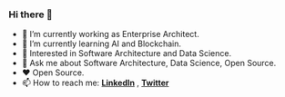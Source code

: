 ### Hi there 👋
- 🔭 I’m currently working as Enterprise Architect.
- 🌱 I’m currently learning AI and Blockchain.
- 🧐 Interested in Software Architecture and Data Science.
- 💬 Ask me about Software Architecture, Data Science, Open Source.
- ❤️ Open Source.
- 📫 How to reach me: **[LinkedIn](https://ec.linkedin.com/in/edwin-maza-jara-4155633a)** , **[Twitter](https://twitter.com/eamazaj)**
<!--
**eamazaj/eamazaj** is a ✨ _special_ ✨ repository because its `README.md` (this file) appears on your GitHub profile.

Here are some ideas to get you started:

- 🔭 I’m currently working on ...
- 🌱 I’m currently learning ...
- 👯 I’m looking to collaborate on ...
- 🤔 I’m looking for help with ...
- 💬 Ask me about ...
- 📫 How to reach me: ...
- 😄 Pronouns: ...
- ⚡ Fun fact: ...
-->
